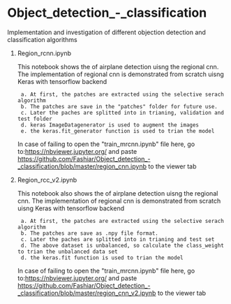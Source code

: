 # Object_detection_-_classification
Implementation and investigation of different objection detection and classification algorithms

1. Region_rcnn.ipynb

    This notebook shows the of airplane detection uisng the regional cnn. 
    The implementation of regional cnn is demonstrated from scratch uisng Keras with tensorflow backend
 
        a. At first, the patches are extracted using the selective serach algorithm
        b. The patches are save in the "patches" folder for future use.
        c. Later the paches are splitted into in trianing, validation and test folder
        d. keras ImageDatagenerator is used to augment the images
        e. the keras.fit_generator function is used to trian the model
      
      In case of failing to open the "train_mrcnn.ipynb" file here, go to:https://nbviewer.jupyter.org/ 
      and paste https://github.com/Fashiar/Object_detection_-_classification/blob/master/region_cnn.ipynb to the viewer tab
      
2. Region_rcc_v2.ipynb

    This notebook also shows the of airplane detection uisng the regional cnn. 
    The implementation of regional cnn is demonstrated from scratch uisng Keras with tensorflow backend
 
        a. At first, the patches are extracted using the selective serach algorithm
        b. The patches are save as .npy file format.
        c. Later the paches are splitted into in trianing and test set
        d. The above dataset is unbalanced, so calculate the class_weight to trian the unbalanced data set
        d. the keras.fit function is used to trian the model
      
      In case of failing to open the "train_mrcnn.ipynb" file here, go to:https://nbviewer.jupyter.org/ 
      and paste https://github.com/Fashiar/Object_detection_-_classification/blob/master/region_cnn_v2.ipynb to the viewer tab
